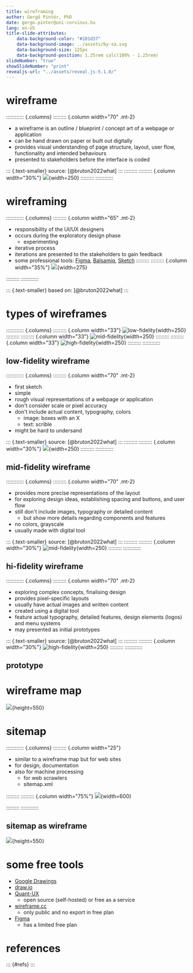```yaml
---
title: wireframing
author: Gergő Pintér, PhD
date: gergo.pinter@uni-corvinus.hu
lang: en-US
title-slide-attributes:
    data-background-color: "#181d37"
    data-background-image: ../assets/by-sa.svg
    data-background-size: 125px
    data-background-position: 1.25rem calc(100% - 1.25rem)
slideNumber: "true"
showSlideNumber: "print"
revealjs-url: "../assets/reveal.js-5.1.0/"
---
```


# wireframe

:::::::::::: {.columns}
::::::::: {.column width="70" .mt-2}
- a wireframe is an outline / blueprint / concept art of a webpage or application
- can be hand drawn on paper or built out digitally
- provides visual understanding of page structure, layout, user flow, functionality and intended behaviours
- presented to stakeholders before the interface is coded

::: {.text-smaller}
source: [@bruton2022what]
:::
:::::::::
::::::::: {.column width="30%"}
![](figures/user_stats.drawio.svg){width=250}
:::::::::
::::::::::::

<!--https://www.uxdesigninstitute.com/blog/what-is-wireframing/
https://www.figma.com/resource-library/what-is-wireframing/-->

# wireframing

:::::::::::: {.columns}
::::::::: {.column width="65" .mt-2}
- responsibility of the UI/UX designers
- occurs during the exploratory design phase
    - experimenting
- iterative process
- iterations are presented to the stakeholders to gain feedback
- some professional tools: [Figma](https://www.figma.com/), [Balsamiq](https://balsamiq.com/), [Sketch](https://www.sketch.com/)
:::::::::
::::::::: {.column width="35%"}
![](figures/publicdomainvectors/designer-workspace.svg){width=275}

:::::::::
::::::::::::

::: {.text-smaller}
based on: [@bruton2022what]
:::


# types of wireframes

:::::::::::: {.columns}
::::::::: {.column width="33"}
![low-fidelity](figures/user_statistics/wireframe_lofi.drawio.svg){width=250}
:::::::::
::::::::: {.column width="33"}
![mid-fidelity](figures/user_stats.drawio.svg){width=250}
:::::::::
::::::::: {.column width="33"}
![high-fidelity](figures/user_statistics/wireframe_hifi.drawio.svg){width=250}
:::::::::
::::::::::::


## low-fidelity wireframe

:::::::::::: {.columns}
::::::::: {.column width="70" .mt-2}
- first sketch
- simple
- rough visual representations of a webpage or application
- don't consider scale or pixel accuracy
- don't include actual content, typography, colors
    - image: boxes with an X
    - text: scrible
- might be hard to undersand

::: {.text-smaller}
source: [@bruton2022what]
:::
:::::::::
::::::::: {.column width="30%"}
![](figures/user_statistics/wireframe_lofi.drawio.svg){width=250}
:::::::::
::::::::::::


## mid-fidelity wireframe

:::::::::::: {.columns}
::::::::: {.column width="70" .mt-2}
- provides more precise representations of the layout
- for exploring design ideas, establishing spacing and buttons, and user flow
- still don't include images, typography or detailed content
    - but show more details regarding components and features
- no colors, grayscale
- usually made with digital tool

::: {.text-smaller}
source: [@bruton2022what]
:::
:::::::::
::::::::: {.column width="30%"}
![mid-fidelity](figures/user_stats.drawio.svg){width=250}
:::::::::
::::::::::::


## hi-fidelity wireframe

:::::::::::: {.columns}
::::::::: {.column width="70" .mt-2}
- exploring complex concepts, finalising design
- provides pixel-specific layouts
- usually have actual images and written content
- created using a digital tool
- feature actual typography, detailed features, design elements (logos) and menu systems
- may presented as initial prototypes

::: {.text-smaller}
source: [@bruton2022what]
:::
:::::::::
::::::::: {.column width="30%"}
![high-fidelity](figures/user_statistics/wireframe_hifi.drawio.svg){width=250}
:::::::::
::::::::::::


## prototype


# wireframe map

![](figures/user_statistics/wireframe_map_2.drawio.svg){height=550}


# sitemap


:::::::::::: {.columns}
::::::::: {.column width="25"}
- similar to a wireframe map but for web sites
- for design, documentation
- also for machine processing
    - for web scrawlers
    - sitemap.xml

:::::::::
::::::::: {.column width="75%"}
![](figures/sitemap_wbs.svg){width=600}

:::::::::
::::::::::::

## sitemap as wireframe

![](figures/sitemap_wireframe.drawio.svg){height=550}


# some free tools

- [Google Drawings](https://docs.google.com/drawings)
- [draw.io](https://app.diagrams.net/)
- [Quant-UX](https://quant-ux.com/)
    - open source (self-hosted) or free as a service
- [wireframe.cc](https://wireframe.cc/)
    - only public and no export in free plan
- [Figma](https://www.figma.com/)
    - has a limited free plan


# references

::: {#refs}
:::
